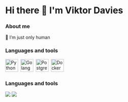 # Hi there 👋 I'm Viktor Davies

### About me
🌱 I’m just only human

### Languages and tools
<img src="https://cdn.jsdelivr.net/gh/devicons/devicon/icons/python/python-original.svg" title="Python" width="40" height="40"/>&nbsp;
<img src="https://cdn.jsdelivr.net/gh/devicons/devicon/icons/go/go-original-wordmark.svg" title="Golang" width="40" height="40"/>&nbsp;
<img src="https://cdn.jsdelivr.net/gh/devicons/devicon/icons/postgresql/postgresql-original-wordmark.svg" title="PostgreSQL" width="40" height="40"/>&nbsp;
<img src="https://cdn.jsdelivr.net/gh/devicons/devicon/icons/docker/docker-plain-wordmark.svg" title="Docker" width="40" height="40"/>&nbsp;

### Languages and tools
![](http://github-profile-summary-cards.vercel.app/api/cards/stats?username=zfullio&theme=default)
![](http://github-profile-summary-cards.vercel.app/api/cards/productive-time?username=zfullio&theme=default&utcOffset=8) 
          
          
          
 
 <img src="https://komarev.com/ghpvc/?username=zfullio&style=flat-square&color=blue" alt=""/>
